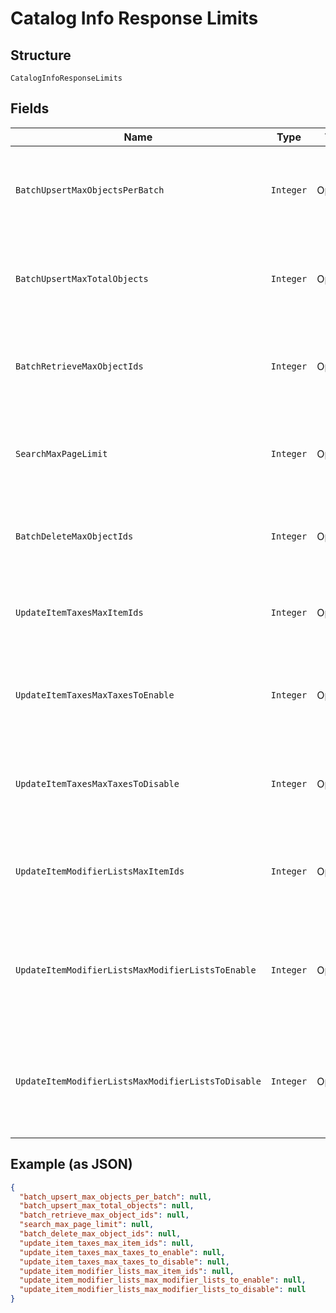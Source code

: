 
# Catalog Info Response Limits

## Structure

`CatalogInfoResponseLimits`

## Fields

| Name | Type | Tags | Description | Getter |
|  --- | --- | --- | --- | --- |
| `BatchUpsertMaxObjectsPerBatch` | `Integer` | Optional | The maximum number of objects that may appear within a single batch in a<br>`/v2/catalog/batch-upsert` request. | Integer getBatchUpsertMaxObjectsPerBatch() |
| `BatchUpsertMaxTotalObjects` | `Integer` | Optional | The maximum number of objects that may appear across all batches in a<br>`/v2/catalog/batch-upsert` request. | Integer getBatchUpsertMaxTotalObjects() |
| `BatchRetrieveMaxObjectIds` | `Integer` | Optional | The maximum number of object IDs that may appear in a `/v2/catalog/batch-retrieve`<br>request. | Integer getBatchRetrieveMaxObjectIds() |
| `SearchMaxPageLimit` | `Integer` | Optional | The maximum number of results that may be returned in a page of a<br>`/v2/catalog/search` response. | Integer getSearchMaxPageLimit() |
| `BatchDeleteMaxObjectIds` | `Integer` | Optional | The maximum number of object IDs that may be included in a single<br>`/v2/catalog/batch-delete` request. | Integer getBatchDeleteMaxObjectIds() |
| `UpdateItemTaxesMaxItemIds` | `Integer` | Optional | The maximum number of item IDs that may be included in a single<br>`/v2/catalog/update-item-taxes` request. | Integer getUpdateItemTaxesMaxItemIds() |
| `UpdateItemTaxesMaxTaxesToEnable` | `Integer` | Optional | The maximum number of tax IDs to be enabled that may be included in a single<br>`/v2/catalog/update-item-taxes` request. | Integer getUpdateItemTaxesMaxTaxesToEnable() |
| `UpdateItemTaxesMaxTaxesToDisable` | `Integer` | Optional | The maximum number of tax IDs to be disabled that may be included in a single<br>`/v2/catalog/update-item-taxes` request. | Integer getUpdateItemTaxesMaxTaxesToDisable() |
| `UpdateItemModifierListsMaxItemIds` | `Integer` | Optional | The maximum number of item IDs that may be included in a single<br>`/v2/catalog/update-item-modifier-lists` request. | Integer getUpdateItemModifierListsMaxItemIds() |
| `UpdateItemModifierListsMaxModifierListsToEnable` | `Integer` | Optional | The maximum number of modifier list IDs to be enabled that may be included in<br>a single `/v2/catalog/update-item-modifier-lists` request. | Integer getUpdateItemModifierListsMaxModifierListsToEnable() |
| `UpdateItemModifierListsMaxModifierListsToDisable` | `Integer` | Optional | The maximum number of modifier list IDs to be disabled that may be included in<br>a single `/v2/catalog/update-item-modifier-lists` request. | Integer getUpdateItemModifierListsMaxModifierListsToDisable() |

## Example (as JSON)

```json
{
  "batch_upsert_max_objects_per_batch": null,
  "batch_upsert_max_total_objects": null,
  "batch_retrieve_max_object_ids": null,
  "search_max_page_limit": null,
  "batch_delete_max_object_ids": null,
  "update_item_taxes_max_item_ids": null,
  "update_item_taxes_max_taxes_to_enable": null,
  "update_item_taxes_max_taxes_to_disable": null,
  "update_item_modifier_lists_max_item_ids": null,
  "update_item_modifier_lists_max_modifier_lists_to_enable": null,
  "update_item_modifier_lists_max_modifier_lists_to_disable": null
}
```


